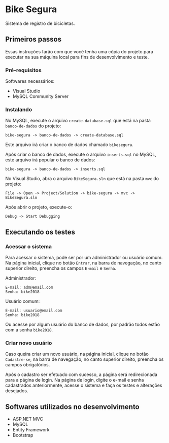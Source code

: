 # Bike Segura
Sistema de registro de bicicletas.

## Primeiros passos
Essas instruções farão com que você tenha uma cópia do projeto para executar na sua máquina local para fins de desenvolvimento e teste.

### Pré-requisitos
Softwares necessários:
* Visual Studio
* MySQL Community Server

### Instalando
No MySQL, execute o arquivo `create-database.sql` que está na pasta `banco-de-dados` do projeto:
```
bike-segura -> banco-de-dados -> create-database.sql
```
Este arquivo irá criar o banco de dados chamado `bikesegura`.

Após criar o banco de dados, execute o arquivo `inserts.sql` no MySQL, este arquivo irá popular o banco de dados:
```
bike-segura -> banco-de-dados -> inserts.sql
```
No Visual Studio, abra o arquivo `BikeSegura.sln` que está na pasta `mvc` do projeto:
```
File -> Open -> Project/Solution -> bike-segura -> mvc -> BikeSegura.sln
```
Após abrir o projeto, execute-o:
```
Debug -> Start Debugging
```

## Executando os testes
### Acessar o sistema
Para acessar o sistema, pode ser por um administrador ou usuário comum. Na página inicial, clique no botão `Entrar`, na barra de navegação, no canto superior direito, preencha os campos `E-mail` e `Senha`.

Administrador:
```
E-mail: adm@email.com
Senha: bike2018
```
Usuário comum:
```
E-mail: usuario@email.com
Senha: bike2018
```
Ou acesse por algum usuário do banco de dados, por padrão todos estão com a senha `bike2018`.

### Criar novo usuário
Caso queira criar um novo usuário, na página inicial, clique no botão `Cadastre-se`, na barra de navegação, no canto superior direito, preencha os campos obrigatórios.

Após o cadastro ser efetuado com sucesso, a página será redirecionada para a página de login. Na página de login, digite o e-mail e senha cadastrados anteriormente, acesse o sistema e faça os testes e alterações desejados.

## Softwares utilizados no desenvolvimento
* ASP.NET MVC
* MySQL
* Entity Framework
* Bootstrap
